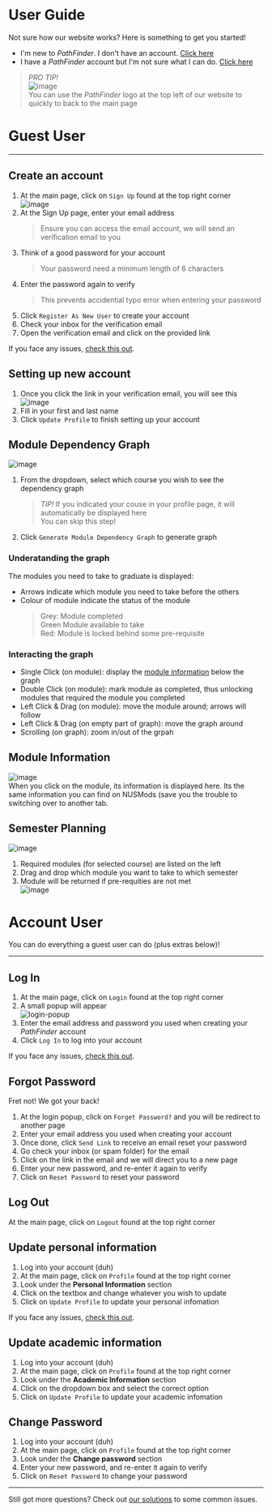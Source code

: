# User Guide
Not sure how our website works? Here is something to get you started!  

* I'm new to *PathFinder*. I don't have an account. [Click here](#guest-user)
* I have a *PathFinder* account but I'm not sure what I can do. [Click here](#account-user)

> *PRO TIP!*  
> ![image](https://user-images.githubusercontent.com/88828097/175523916-dfd724e6-a3d0-4937-8bf6-0aa8be87579d.png)  
> You can use the *PathFinder* logo at the top left of our website to quickly to back to the main page


# Guest User
* * *


## Create an account
1. At the main page, click on `Sign Up` found at the top right corner  
![image](https://user-images.githubusercontent.com/88828097/175512949-038e6f24-6cd4-4cf9-9f73-16d249cf6d9b.png)
2. At the Sign Up page, enter your email address
    > Ensure you can access the email account, we will send an verification email to you
4. Think of a good password for your account
    > Your password need a minimum length of 6 characters 
5. Enter the password again to verify
    > This prevents accidential typo error when entering your password
6. Click `Register As New User` to create your account
7. Check your inbox for the verification email
8. Open the verification email and click on the provided link

If you face any issues, [check this out](./common-issues#create-an-account).


## Setting up new account
1. Once you click the link in your verification email, you will see this  
![image](https://user-images.githubusercontent.com/88828097/175558722-0c39540a-6996-4009-84c9-211380829694.png)
2. Fill in your first and last name
3. Click `Update Profile` to finish setting up your account


## Module Dependency Graph
![image](https://user-images.githubusercontent.com/88828097/175800557-bb0a928f-8867-47aa-90cf-26979249186e.png)
1. From the dropdown, select which course you wish to see the dependency graph
    > *TIP!* If you indicated your couse in your profile page, it will automatically be displayed here  
    > You can skip this step!
2. Click `Generate Module Dependency Graph` to generate graph

### Underatanding the graph
The modules you need to take to graduate is displayed:  
* Arrows indicate which module you need to take before the others
* Colour of module indicate the status of the module
    > Grey: Module completed  
    > Green Module available to take  
    > Red: Module is locked behind some pre-requisite 

### Interacting the graph
* Single Click (on module): display the [module information](#module-information) below the graph
* Double Click (on module): mark module as completed, thus unlocking modules that required the module you completed
* Left Click & Drag (on module): move the module around; arrows will follow
* Left Click & Drag (on empty part of graph): move the graph around
* Scrolling (on graph): zoom in/out of the grpah


## Module Information
![image](https://user-images.githubusercontent.com/88828097/175800862-49ebaf33-94d3-40af-a522-d00c4b1e2a62.png)  
When you click on the module, its information is displayed here. Its the same information you can find on NUSMods (save you the trouble to switching over to another tab.  


## Semester Planning
![image](https://user-images.githubusercontent.com/88828097/175801191-35503e34-cf20-4f87-bde1-ccd37c10a934.png)
1. Required modules (for selected course) are listed on the left
2. Drag and drop which module you want to take to which semester
3. Module will be returned if pre-requities are not met  
![image](https://user-images.githubusercontent.com/88828097/175801249-fccf837d-6ff6-46f3-87a2-2c3450a7d28d.png)


# Account User
You can do everything a guest user can do (plus extras below)!
* * *


## Log In
1. At the main page, click on `Login` found at the top right corner
2. A small popup will appear  
![login-popup](https://user-images.githubusercontent.com/88828097/175517616-b9bde7d3-8f61-466f-95af-e04e3ef2a95a.png)
3. Enter the email address and password you used when creating your *PathFinder* account
4. Click `Log In` to log into your account

If you face any issues, [check this out](./common-issues#log-in).


## Forgot Password
Fret not! We got your back! 
1. At the login popup, click on `Forget Password?` and you will be redirect to another page
2. Enter your email address you used when creating your account
3. Once done, click `Send Link` to receive an email reset your password
4. Go check your inbox (or spam folder) for the email
5. Click on the link in the email and we will direct you to a new page
6. Enter your new password, and re-enter it again to verify
7. Click on `Reset Password` to reset your password


## Log Out
At the main page, click on `Logout` found at the top right corner


## Update personal information
1. Log into your account (duh)
2. At the main page, click on `Profile` found at the top right corner
3. Look under the **Personal Information** section
4. Click on the textbox and change whatever you wish to update
5. Click on `Update Profile` to update your personal infomation

If you face any issues, [check this out](./common-issues#update-profile).


## Update academic information
1. Log into your account (duh)
2. At the main page, click on `Profile` found at the top right corner
3. Look under the **Academic Information** section
4. Click on the dropdown box and select the correct option
5. Click on `Update Profile` to update your academic infomation


## Change Password
1. Log into your account (duh)
2. At the main page, click on `Profile` found at the top right corner
3. Look under the **Change password** section
4. Enter your new password, and re-enter it again to verify
5. Click on `Reset Password` to change your password


* * *

Still got more questions? Check out [our solutions](./common-issues) to some common issues.

